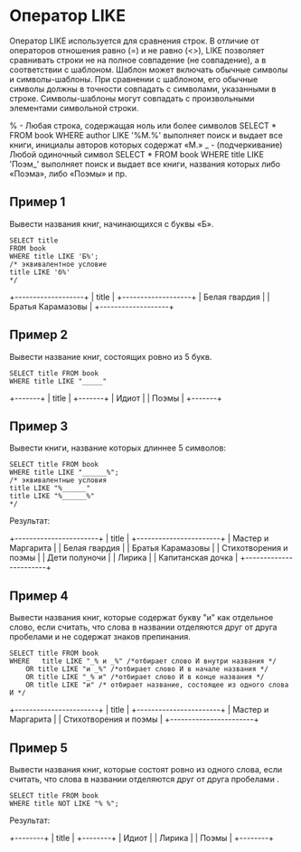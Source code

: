 # Оператор LIKE

Оператор LIKE используется для сравнения строк. В отличие от операторов отношения равно (=) и не равно (<>), LIKE позволяет сравнивать строки не на полное совпадение (не совпадение), а в соответствии с шаблоном. Шаблон может включать обычные символы и символы-шаблоны. При сравнении с шаблоном, его обычные символы должны в точности совпадать с символами, указанными в строке. Символы-шаблоны могут совпадать с произвольными элементами символьной строки.

% - Любая строка, содержащая ноль или более символов	SELECT * FROM book WHERE author LIKE '%М.%' выполняет поиск и выдает все книги, инициалы авторов которых содержат «М.»
_ - (подчеркивание)	Любой одиночный символ	SELECT * FROM book WHERE title LIKE 'Поэм_' выполняет поиск и выдает все книги, названия которых либо «Поэма», либо «Поэмы» и пр.

## Пример 1

Вывести названия книг, начинающихся с буквы «Б». 

```
SELECT title 
FROM book
WHERE title LIKE 'Б%';
/* эквивалентное условие 
title LIKE 'б%'
*/
```

+-------------------+
| title             |
+-------------------+
| Белая гвардия     |
| Братья Карамазовы |
+-------------------+

## Пример 2 

Вывести название книг, состоящих ровно из 5 букв.

```
SELECT title FROM book 
WHERE title LIKE "_____"
```

+-------+
| title |
+-------+
| Идиот |
| Поэмы |
+-------+

## Пример 3

Вывести книги, название которых длиннее 5 символов:

```
SELECT title FROM book 
WHERE title LIKE "______%";
/* эквивалентные условия 
title LIKE "%______"
title LIKE "%______%"
*/
```

Результат:

+-----------------------+
| title                 |
+-----------------------+
| Мастер и Маргарита    |
| Белая гвардия         |
| Братья Карамазовы     |
| Стихотворения и поэмы |
| Дети полуночи         |
| Лирика                |
| Капитанская дочка     |
+-----------------------+

## Пример 4

Вывести названия книг, которые содержат букву "и" как отдельное слово, если считать, что слова в названии отделяются друг от друга пробелами и не содержат знаков препинания.

```
SELECT title FROM book 
WHERE   title LIKE "_% и _%" /*отбирает слово И внутри названия */
    OR title LIKE "и _%" /*отбирает слово И в начале названия */
    OR title LIKE "_% и" /*отбирает слово И в конце названия */
    OR title LIKE "и" /* отбирает название, состоящее из одного слова И */
```

+-----------------------+
| title                 |
+-----------------------+
| Мастер и Маргарита    |
| Стихотворения и поэмы |
+-----------------------+

## Пример 5

Вывести названия книг, которые состоят ровно из одного слова, если считать, что слова в названии отделяются друг от друга пробелами .

```
SELECT title FROM book 
WHERE title NOT LIKE "% %";    
```

Результат:

+--------+
| title  |
+--------+
| Идиот  |
| Лирика |
| Поэмы  |
+--------+